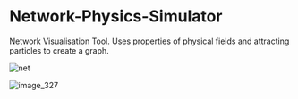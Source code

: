 # Network-Physics-Simulator
Network Visualisation Tool. Uses properties of physical fields and attracting particles to create a graph.
 
![net](https://github.com/Nam-H-Pham/Networks-Sim/assets/95603897/eb744ba2-0cae-4437-af80-a35cfa19cfca)

![image_327](https://github.com/Nam-H-Pham/Networks-Sim/assets/95603897/852f8765-0d9e-4307-a9f7-f03c18812af7)
